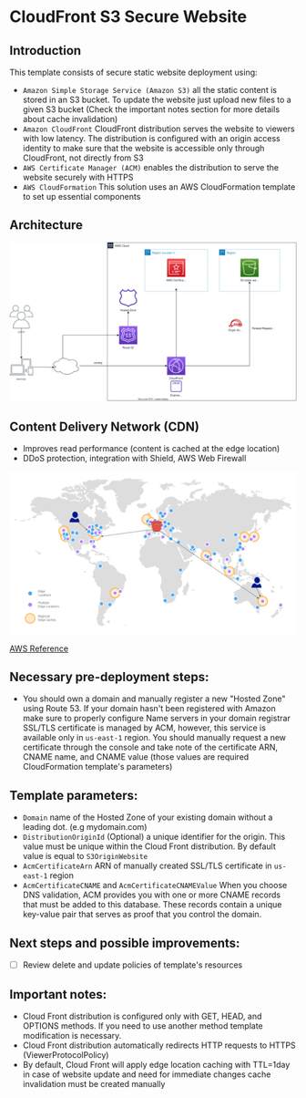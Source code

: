 # CloudFront S3 Secure Website

## Introduction
This template consists of secure static website deployment using:

- `Amazon Simple Storage Service (Amazon S3)` all the static content is stored in an S3 bucket. To update the website just upload new files to a given S3 bucket (Check the important notes section for more details about cache invalidation)
- `Amazon CloudFront` CloudFront distribution serves the website to viewers with low latency. The distribution is configured with an origin access identity to make sure that the website is accessible only through CloudFront, not directly from S3
- `AWS Certificate Manager (ACM)` enables the distribution to serve the website securely with HTTPS
- `AWS CloudFormation` This solution uses an AWS CloudFormation template to set up essential components

## Architecture
![AWS Architecture](architecture.svg "Architecture")

## Content Delivery Network (CDN)
- Improves read performance (content is cached at the edge location)
- DDoS protection, integration with Shield, AWS Web Firewall

![AWS CDN](cdn-edge-locations.svg "CDN")

[AWS Reference](https://aws.amazon.com/cloudfront/features/?nc=sn&loc=2&whats-new-cloudfront.sort-by=item.additionalFields.postDateTime&whats-new-cloudfront.sort-order=desc)

## Necessary pre-deployment steps:
- You should own a domain and manually register a new "Hosted Zone" using Route 53. If your domain hasn't been registered with Amazon make sure to properly configure Name servers in your domain registrar
SSL/TLS certificate is managed by ACM, however, this service is available only in `us-east-1` region. You should manually request a new certificate through the console and take note of the certificate ARN, CNAME name, and CNAME value (those values are required CloudFormation template's parameters)

## Template parameters:
- `Domain` name of the Hosted Zone of your existing domain without a leading dot. (e.g mydomain.com)
- `DistributionOriginId` (Optional) a unique identifier for the origin. This value must be unique within the Cloud Front distribution. By default value is equal to `S3OriginWebsite`
- `AcmCertificateArn` ARN of manually created SSL/TLS certificate in `us-east-1` region
- `AcmCertificateCNAME` and `AcmCertificateCNAMEValue` When you choose DNS validation, ACM provides you with one or more CNAME records that must be added to this database. These records contain a unique key-value pair that serves as proof that you control the domain.

## Next steps and possible improvements:
- [ ] Review delete and update policies of template's resources

## Important notes:
- Cloud Front distribution is configured only with GET, HEAD, and OPTIONS methods. If you need to use another method template modification is necessary.
- Cloud Front distribution automatically redirects HTTP requests to HTTPS (ViewerProtocolPolicy)
- By default, Cloud Front will apply edge location caching with TTL=1day in case of website update and need for immediate changes cache invalidation must be created manually